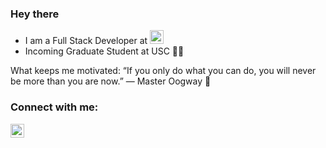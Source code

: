 ### Hey there

- I am a Full Stack Developer at <img alt="UBS" width="22px" src="https://www.vectorlogo.zone/logos/ubs/ubs-ar21.svg" />
- Incoming Graduate Student at USC ✌🏼

What keeps me motivated: “If you only do what you can do, you will never be more than you are now.” ― Master Oogway 🐢

### Connect with me:

[<img align="left" alt="nehalb123 | LinkedIn" width="22px" src="https://cdn.jsdelivr.net/npm/simple-icons@v3/icons/linkedin.svg" />][linkedin]


[linkedin]: https://www.linkedin.com/in/nehal-borole-90603a119/